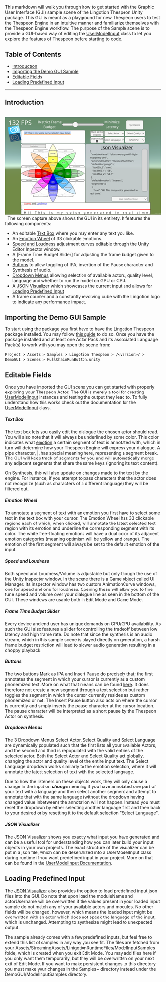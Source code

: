 This markdown will walk you through how to get started with the Graphic User Interface (GUI) sample scene of the Lingotion Thespeon Unity package. This GUI is meant as a playground for new Thespeon users to test the Thespeon Engine in an intuitive manner and familiarize themselves with the Thespeon Engine workflow. The purpose of the Sample scene is to provide a GUI-based way of editing the [UserModelInput](./UserModelInput.md) class to let you explore the features of Thespeon before starting to code.
## Table of Contents
- [Introduction](#introduction)
- [Importing the Demo GUI Sample](#importing-the-demo-gui-sample)
- [Editable Fields](#editable-fields)
- [Loading Predefined Input](#loading-predefined-input)

---
## Introduction
  ![Alt text](./data/GUI.png?raw=true "GUI")
  The screen capture above shows the GUI in its entirety. It features the following components:
  - An editable [Text Box](#text-box) where you may enter any text you like.
  - An [Emotion Wheel](#emotion-wheel) of 33 clickable emotions.
  - [Speed and Loudness](#speed-and-loudness) adjustment curves editable through the Unity Editor Inpector window.
  - A [Frame Time Budget Slider] for adjusting the frame budget given to the model.
  - [Buttons](#buttons) to allow toggling of IPA, insertion of the Pause character and Synthesis of audio.
  - [Dropdown Menus](#dropdown-menus) allowing selection of available actors, quality level, language and whether to run the model on GPU or CPU.
  - A [JSON Visualizer](#json-visualizer) which showcases the current input and allows for [Loading Predefined Input](#loading-predefined-input)
  - A frame counter and a constantly revolving cube with the Lingotion logo to indicate any performance impact.
  
## Importing the Demo GUI Sample

To start using the package you first have to have the Lingotion Thespeon package installed. You may follow [this guide](get-started-unity) to do so. Once you have the package installed and at least one Actor Pack and its associated Language Pack(s) to work with you may open the scene from:

   ```
   Project > Assets > Samples > Lingotion Thespeon > /<version>/ > DemoGUI > Scenes > FullChainRunButton.unity
   ```


## Editable Fields
Once you have imported the GUI scene you can get started with properly exploring your Thespeon Actor. The GUI is merely a tool for creating [UserModelInput](./UserModelInput.md) instances and testing the output they lead to. To fully understand how this works check out the documentation for the [UserModelInput](./UserModelInput.md) class.

##### Text Box
The text box lets you easily edit the dialogue the chosen actor should read. You will also note that it will always be underlined by some color. This color indicates what [emotion](#emotion-wheel) a certain segment of text is annotated with, which in turn will determine how your Thespeon Engine will express your dialogue. A pipe character, |, has special meaning here, representing a segment break. The GUI will keep track of segments for you and will automatically merge any adjacent segments that share the same keys (ignoring its text content). 

On Synthesis, this will also update on changes made to the text by the engine. For instance, if you attempt to pass characters that the actor does not recognize (such as characters of a different language) they will be filtered out.

##### Emotion Wheel
To annotate a segment of text with an emotion you first have to select some text in the text box with your cursor. The Emotion Wheel has 33 clickable regions each of which, when clicked, will annotate the latest selected text region with its emotion and underline the corresponding segment with its color. The white free-floating emotions will have a dual color of its adjacent emotion categories (meaning optimism will be yellow and orange). The emotion of the first segment will always be set to the default emotion of the input.

##### Speed and Loudness
Both speed and Loudness/Volume is adjustable but only though the use of the Unity Inspector window. In the scene there is a Game object called UI Manager. Its inspector window has two custom AnimationCurve windows, one for speed and one for loudness. Opening these will allow you to fine tune speed and volume over your dialogue line as seen in the bottom of the GUI. These windows are usable both in Edit Mode and Game Mode.

##### Frame Time Budget Slider
Every device and end user has unique demands on CPU/GPU availability. As such the GUI also features a slider for controlling the tradeoff between low latency and high frame rate. Do note that since the synthesis is an audio stream, which in this sample scene is played directly on generation, a harsh frame budget restriction will lead to slower audio generation resulting in a choppy playback. 

##### Buttons
The two buttons Mark as IPA and Insert Pause do precisely that; the first annotates the segment in which your cursor is currently as a custom phonemized text. More on what that means can be found [here](usermodelinput#22-usersegment). It does therefore not create a new segment through a text selection but rather toggles the segment in which the cursor currently resides as custom phonemized or not. The Insert Pause button also acts on where the cursor is currently and simply inserts the pause character at the cursor location. The pause character will be interpreted as a short pause by the Thespeon Actor on synthesis. 

##### Dropdown Menus
The 3 Dropdown Menus Select Actor, Select Quality and Select Language are dynamically populated such that the first lists all your available Actors, and the second and third is repopulated with the valid entries of the selected actor. Both the Select Actor and Select Quality act globally, changing the actor and quality level of the entire input text. The Select Language dropdown works similarly to the emotion selection, where it will annotate the latest selection of text with the selected language. 

Due to how the listeners on these objects work, they will only cause a change in the input on ***change*** meaning if you have annotated one part of your text with a language and then select another segment and attempt to annotate that with the same language (without the dropdown having changed value inbetween) the annotation will not happen. Instead you must reset the dropdown by either selecting another language first and then back to your desired or by resetting it to the default selection "Select Language". 

##### JSON Visualizer
The JSON Visualizer shows you exactly what input you have generated and can be a useful tool for understanding how you can later build your input objects in your own projects. The exact structure of the visualizer can be put in a json file, which  can be deserialized into a UserModelInput class during runtime if you want predefined input in your project. More on that can be found in the [UserModelInput Documentation](./UserModelInput.md). 

## Loading Predefined Input
The [JSON Visualizer](#json-visualizer) also provides the option to load predefined input json files into the GUI. Do note that upon load the moduleName and actorUsername will be overwritten if the values present in your loaded input sample do not match any of your available actors and modules. No other fields will be changed, however, which means the loaded input might be overwritten with an actor which does not speak the language of the input, which is unchanged. Attempting to synthesize might lead to unexpected output.

The sample already comes with a few predefined inputs, but feel free to extend this list of samples in any way you see fit. The files are fetched from your Assets/StreamingAssets/LinigotionRuntimeFiles/ModelInputSamples folde, which is created when you exit Edit Mode. You may add files here if you only want them temporarily, but they will be overwritten on your next exit of Edit Mode. If you want to make persistent changes to this directory you must make your changes in the Samples~ directory instead under the DemoGUI/ModelInputSamples directory. 
